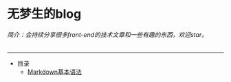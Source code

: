 # 无梦生的blog
###### 简介：会持续分享很多front-end的技术文章和一些有趣的东西，欢迎star。
-------
* 目录    
    * [Markdown基本语法](http://192.241.226.33/mdTeaching.html) 
